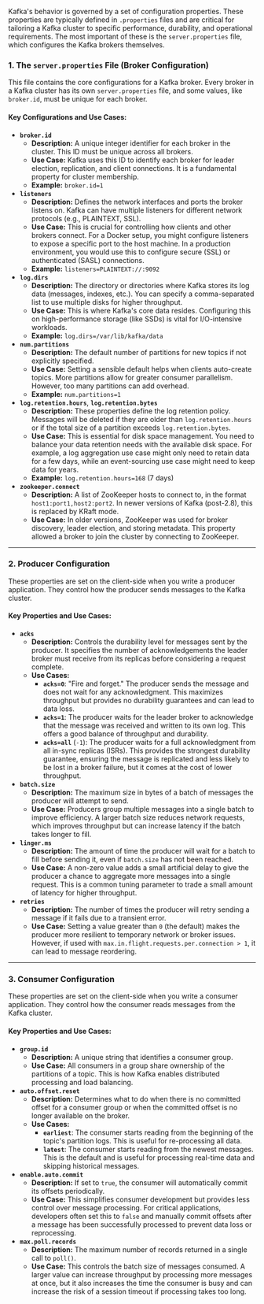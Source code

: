Kafka's behavior is governed by a set of configuration properties. These properties are typically defined in `.properties` files and are critical for tailoring a Kafka cluster to specific performance, durability, and operational requirements. The most important of these is the `server.properties` file, which configures the Kafka brokers themselves.

### 1. The `server.properties` File (Broker Configuration)

This file contains the core configurations for a Kafka broker. Every broker in a Kafka cluster has its own `server.properties` file, and some values, like `broker.id`, must be unique for each broker.

#### Key Configurations and Use Cases:

* **`broker.id`**
    * **Description:** A unique integer identifier for each broker in the cluster. This ID must be unique across all brokers.
    * **Use Case:** Kafka uses this ID to identify each broker for leader election, replication, and client connections. It is a fundamental property for cluster membership.
    * **Example:** `broker.id=1`
* **`listeners`**
    * **Description:** Defines the network interfaces and ports the broker listens on. Kafka can have multiple listeners for different network protocols (e.g., PLAINTEXT, SSL).
    * **Use Case:** This is crucial for controlling how clients and other brokers connect. For a Docker setup, you might configure listeners to expose a specific port to the host machine. In a production environment, you would use this to configure secure (SSL) or authenticated (SASL) connections.
    * **Example:** `listeners=PLAINTEXT://:9092`
* **`log.dirs`**
    * **Description:** The directory or directories where Kafka stores its log data (messages, indexes, etc.). You can specify a comma-separated list to use multiple disks for higher throughput.
    * **Use Case:** This is where Kafka's core data resides. Configuring this on high-performance storage (like SSDs) is vital for I/O-intensive workloads.
    * **Example:** `log.dirs=/var/lib/kafka/data`
* **`num.partitions`**
    * **Description:** The default number of partitions for new topics if not explicitly specified.
    * **Use Case:** Setting a sensible default helps when clients auto-create topics. More partitions allow for greater consumer parallelism. However, too many partitions can add overhead.
    * **Example:** `num.partitions=1`
* **`log.retention.hours`**, **`log.retention.bytes`**
    * **Description:** These properties define the log retention policy. Messages will be deleted if they are older than `log.retention.hours` or if the total size of a partition exceeds `log.retention.bytes`.
    * **Use Case:** This is essential for disk space management. You need to balance your data retention needs with the available disk space. For example, a log aggregation use case might only need to retain data for a few days, while an event-sourcing use case might need to keep data for years.
    * **Example:** `log.retention.hours=168` (7 days)
* **`zookeeper.connect`**
    * **Description:** A list of ZooKeeper hosts to connect to, in the format `host1:port1,host2:port2`. In newer versions of Kafka (post-2.8), this is replaced by KRaft mode.
    * **Use Case:** In older versions, ZooKeeper was used for broker discovery, leader election, and storing metadata. This property allowed a broker to join the cluster by connecting to ZooKeeper.

---

### 2. Producer Configuration

These properties are set on the client-side when you write a producer application. They control how the producer sends messages to the Kafka cluster.

#### Key Properties and Use Cases:

* **`acks`**
    * **Description:** Controls the durability level for messages sent by the producer. It specifies the number of acknowledgements the leader broker must receive from its replicas before considering a request complete.
    * **Use Cases:**
        * **`acks=0`**: "Fire and forget." The producer sends the message and does not wait for any acknowledgment. This maximizes throughput but provides no durability guarantees and can lead to data loss.
        * **`acks=1`**: The producer waits for the leader broker to acknowledge that the message was received and written to its own log. This offers a good balance of throughput and durability.
        * **`acks=all`** (`-1`): The producer waits for a full acknowledgment from all in-sync replicas (ISRs). This provides the strongest durability guarantee, ensuring the message is replicated and less likely to be lost in a broker failure, but it comes at the cost of lower throughput.
* **`batch.size`**
    * **Description:** The maximum size in bytes of a batch of messages the producer will attempt to send.
    * **Use Case:** Producers group multiple messages into a single batch to improve efficiency. A larger batch size reduces network requests, which improves throughput but can increase latency if the batch takes longer to fill.
* **`linger.ms`**
    * **Description:** The amount of time the producer will wait for a batch to fill before sending it, even if `batch.size` has not been reached.
    * **Use Case:** A non-zero value adds a small artificial delay to give the producer a chance to aggregate more messages into a single request. This is a common tuning parameter to trade a small amount of latency for higher throughput.
* **`retries`**
    * **Description:** The number of times the producer will retry sending a message if it fails due to a transient error.
    * **Use Case:** Setting a value greater than `0` (the default) makes the producer more resilient to temporary network or broker issues. However, if used with `max.in.flight.requests.per.connection > 1`, it can lead to message reordering.

---

### 3. Consumer Configuration

These properties are set on the client-side when you write a consumer application. They control how the consumer reads messages from the Kafka cluster.

#### Key Properties and Use Cases:

* **`group.id`**
    * **Description:** A unique string that identifies a consumer group.
    * **Use Case:** All consumers in a group share ownership of the partitions of a topic. This is how Kafka enables distributed processing and load balancing.
* **`auto.offset.reset`**
    * **Description:** Determines what to do when there is no committed offset for a consumer group or when the committed offset is no longer available on the broker.
    * **Use Cases:**
        * **`earliest`**: The consumer starts reading from the beginning of the topic's partition logs. This is useful for re-processing all data.
        * **`latest`**: The consumer starts reading from the newest messages. This is the default and is useful for processing real-time data and skipping historical messages.
* **`enable.auto.commit`**
    * **Description:** If set to `true`, the consumer will automatically commit its offsets periodically.
    * **Use Case:** This simplifies consumer development but provides less control over message processing. For critical applications, developers often set this to `false` and manually commit offsets after a message has been successfully processed to prevent data loss or reprocessing.
* **`max.poll.records`**
    * **Description:** The maximum number of records returned in a single call to `poll()`.
    * **Use Case:** This controls the batch size of messages consumed. A larger value can increase throughput by processing more messages at once, but it also increases the time the consumer is busy and can increase the risk of a session timeout if processing takes too long.